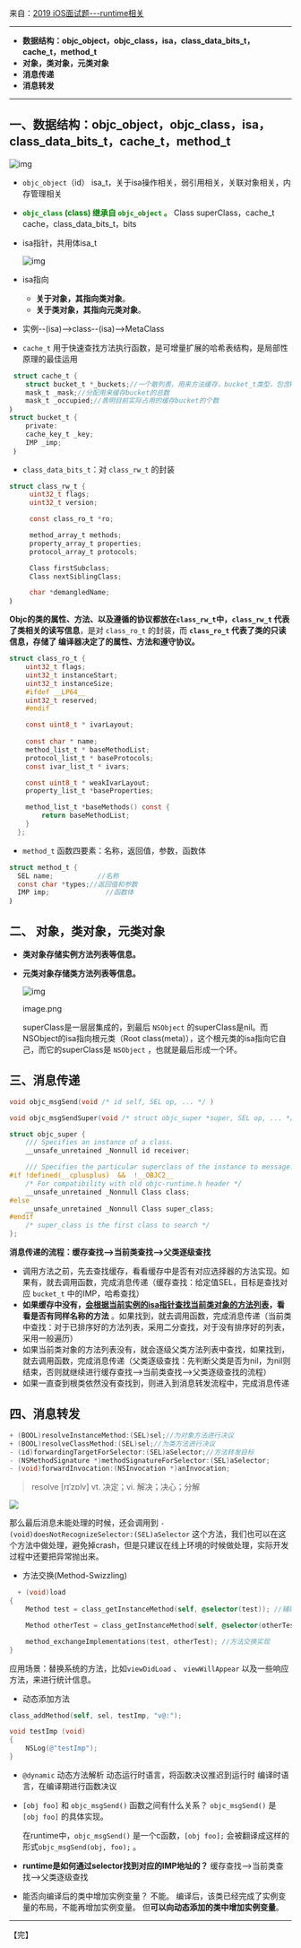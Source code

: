 来自：[2019 iOS面试题---runtime相关](https://juejin.im/post/5e12e1b45188253a5d5600dc)



---



- **数据结构：objc_object，objc_class，isa，class_data_bits_t，cache_t，method_t**
- **对象，类对象，元类对象**
- **消息传递**
- **消息转发**

---



## 一、数据结构：objc_object，objc_class，isa，class_data_bits_t，cache_t，method_t

![img](https://user-gold-cdn.xitu.io/2020/1/6/16f79c2801123671?imageView2/0/w/1280/h/960/format/png/ignore-error/1)



- `objc_object`（id）
   isa_t，关于isa操作相关，弱引用相关，关联对象相关，内存管理相关

- <font color=#038103>**`objc_class` (class) 继承自 `objc_object` 。**</font>
   Class superClass，cache_t cache，class_data_bits_t，bits

- isa指针，共用体isa_t

  ![img](https://user-gold-cdn.xitu.io/2020/1/6/16f79c2801ae7dd1?imageView2/0/w/1280/h/960/format/png/ignore-error/1)

  

- isa指向
  
   - **关于对象，其指向类对象**。
   - **关于类对象，其指向元类对象**。
- 实例--(isa)-->class--(isa)-->MetaClass
  
- `cache_t`
   用于快速查找方法执行函数，是可增量扩展的哈希表结构，是局部性原理的最佳运用

```c
 struct cache_t {
    struct bucket_t *_buckets;//一个散列表，用来方法缓存，bucket_t类型，包含key以及方法实现IMP
    mask_t _mask;//分配用来缓存bucket的总数
    mask_t _occupied;//表明目前实际占用的缓存bucket的个数
｝
struct bucket_t {
    private:
    cache_key_t _key;
    IMP _imp;
 ｝
```

- `class_data_bits_t`：对 `class_rw_t` 的封装

```c
struct class_rw_t {
     uint32_t flags;
     uint32_t version;

     const class_ro_t *ro;

     method_array_t methods;
     property_array_t properties;
     protocol_array_t protocols;

     Class firstSubclass;
     Class nextSiblingClass;

     char *demangledName;
｝    
```

**Objc的类的属性、方法、以及遵循的协议都放在`class_rw_t`中，`class_rw_t` 代表了类相关的读写信息**，是对 `class_ro_t` 的封装，而 **`class_ro_t` 代表了类的只读信息，存储了  编译器决定了的属性、方法和遵守协议。**

```c
struct class_ro_t {
    uint32_t flags;
    uint32_t instanceStart;
    uint32_t instanceSize;
    #ifdef __LP64__
    uint32_t reserved;
    #endif

    const uint8_t * ivarLayout;
    
    const char * name;
    method_list_t * baseMethodList;
    protocol_list_t * baseProtocols;
    const ivar_list_t * ivars;

    const uint8_t * weakIvarLayout;
    property_list_t *baseProperties;

    method_list_t *baseMethods() const {
        return baseMethodList;
    }
  };
```

- `method_t`
   函数四要素：名称，返回值，参数，函数体

```c
struct method_t {
  SEL name;           //名称
  const char *types;//返回值和参数
  IMP imp;              //函数体
｝
```



## 二、 对象，类对象，元类对象

- **类对象存储实例方法列表等信息。**

- **元类对象存储类方法列表等信息。**

  ![img](https://user-gold-cdn.xitu.io/2020/1/6/16f79c2803e6a536?imageView2/0/w/1280/h/960/format/png/ignore-error/1)

  image.png

  superClass是一层层集成的，到最后 `NSObject` 的superClass是nil。而NSObject的isa指向根元类（Root class(meta)），这个根元类的isa指向它自己，而它的superClass是 `NSObject` ，也就是最后形成一个环。

  

## 三、消息传递

  ```c
  void objc_msgSend(void /* id self, SEL op, ... */ )
  
  void objc_msgSendSuper(void /* struct objc_super *super, SEL op, ... */ )
  
  struct objc_super {
      /// Specifies an instance of a class.
      __unsafe_unretained _Nonnull id receiver;
  
      /// Specifies the particular superclass of the instance to message. 
  #if !defined(__cplusplus)  &&  !__OBJC2__
      /* For compatibility with old objc-runtime.h header */
      __unsafe_unretained _Nonnull Class class;
  #else
      __unsafe_unretained _Nonnull Class super_class;
  #endif
      /* super_class is the first class to search */
  };
  ```

  **消息传递的流程：缓存查找-->当前类查找-->父类逐级查找**

  

  - 调用方法之前，先去查找缓存，看看缓存中是否有对应选择器的方法实现。如果有，就去调用函数，完成消息传递（缓存查找：给定值SEL，目标是查找对应 `bucket_t` 中的IMP，哈希查找）
  - **如果缓存中没有，<u>会根据当前实例的isa指针查找当前类对象的方法列表</u>，看看是否有同样名称的方法** 。如果找到，就去调用函数，完成消息传递（当前类中查找：对于已排序好的方法列表，采用二分查找，对于没有排序好的列表，采用一般遍历）
  - 如果当前类对象的方法列表没有，就会逐级父类方法列表中查找，如果找到，就去调用函数，完成消息传递（父类逐级查找：先判断父类是否为nil，为nil则结束，否则就继续进行缓存查找-->当前类查找-->父类逐级查找的流程）
  - 如果一直查到根类依然没有查找到，则进入到消息转发流程中，完成消息传递

  

  ## 四、消息转发

  ```c
  + (BOOL)resolveInstanceMethod:(SEL)sel;//为对象方法进行决议
  + (BOOL)resolveClassMethod:(SEL)sel;//为类方法进行决议
  - (id)forwardingTargetForSelector:(SEL)aSelector;//方法转发目标
  - (NSMethodSignature *)methodSignatureForSelector:(SEL)aSelector;
  - (void)forwardInvocation:(NSInvocation *)anInvocation;
  ```




> resolve [rɪˈzɒlv]  vt. 决定；vi. 解决；决心；分解



![](https://user-gold-cdn.xitu.io/2020/1/6/16f79c2804c22fd5?imageView2/0/w/1280/h/960/format/png/ignore-error/1)



那么最后消息未能处理的时候，还会调用到
`- (void)doesNotRecognizeSelector:(SEL)aSelector` 这个方法，我们也可以在这个方法中做处理，避免掉crash，但是只建议在线上环境的时候做处理，实际开发过程中还要把异常抛出来。



- 方法交换(Method-Swizzling)

```objectivec
  + (void)load
{
    Method test = class_getInstanceMethod(self, @selector(test)); //辅助记忆：类获取实例方法

    Method otherTest = class_getInstanceMethod(self, @selector(otherTest));

    method_exchangeImplementations(test, otherTest); //方法交换实现
}
```

应用场景：替换系统的方法，比如`viewDidLoad` 、 `viewWillAppear` 以及一些响应方法，来进行统计信息。



- 动态添加方法

```objectivec
class_addMethod(self, sel, testImp, "v@:");

void testImp (void)
{
    NSLog(@"testImp");
}
```



- `@dynamic` 动态方法解析
   动态运行时语言，将函数决议推迟到运行时
   编译时语言，在编译期进行函数决议



- `[obj foo]` 和 `objc_msgSend()` 函数之间有什么关系？
   `objc_msgSend()` 是 `[obj foo]` 的具体实现。
   
   在runtime中，`objc_msgSend()` 是一个c函数，`[obj foo];` 会被翻译成这样的形式`objc_msgSend(obj, foo);` 。



- **runtime是如何通过selector找到对应的IMP地址的？**
   缓存查找-->当前类查找-->父类逐级查找



- 能否向编译后的类中增加实例变量？
   不能。 编译后，该类已经完成了实例变量的布局，不能再增加实例变量。
   但**可以向动态添加的类中增加实例变量**。



---

【完】